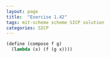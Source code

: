 ```yaml
---
layout: page
title:  "Exercise 1.42"
tags: mit-scheme scheme SICP solution
categories: SICP
---
```

```scheme
(define (compose f g)
  (lambda (x) (f (g x))))
```
